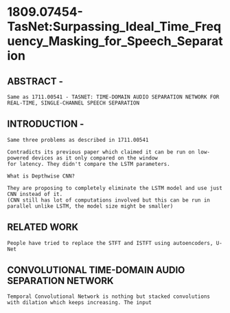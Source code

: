 # 1809.07454-TasNet:Surpassing_Ideal_Time_Frequency_Masking_for_Speech_Separation

## ABSTRACT - 

    Same as 1711.00541 - TASNET: TIME-DOMAIN AUDIO SEPARATION NETWORK FOR REAL-TIME, SINGLE-CHANNEL SPEECH SEPARATION
    
## INTRODUCTION - 

    Same three problems as described in 1711.00541
    
    Contradicts its previous paper which claimed it can be run on low-powered devices as it only compared on the window
    for latency. They didn't compare the LSTM parameters.
    
    What is Depthwise CNN?
    
    They are proposing to completely eliminate the LSTM model and use just CNN instead of it.
    (CNN still has lot of computations involved but this can be run in parallel unlike LSTM, the model size might be smaller)
    
## RELATED WORK

    People have tried to replace the STFT and ISTFT using autoencoders, U-Net
    
## CONVOLUTIONAL TIME-DOMAIN AUDIO SEPARATION NETWORK

    Temporal Convolutional Network is nothing but stacked convolutions with dilation which keeps increasing. The input 

    
